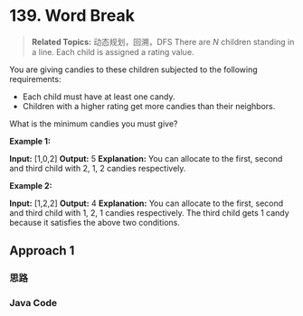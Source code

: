 # 139. Word Break

>  **Related Topics:** 动态规划，回溯，DFS
There are  _N_  children standing in a line. Each child is assigned a rating value.

You are giving candies to these children subjected to the following requirements:

-   Each child must have at least one candy.
-   Children with a higher rating get more candies than their neighbors.

What is the minimum candies you must give?

**Example 1:**

**Input:** [1,0,2]
**Output:** 5
**Explanation:** You can allocate to the first, second and third child with 2, 1, 2 candies respectively.

**Example 2:**

**Input:** [1,2,2]
**Output:** 4
**Explanation:** You can allocate to the first, second and third child with 1, 2, 1 candies respectively.
             The third child gets 1 candy because it satisfies the above two conditions.
## Approach 1
### 思路
### Java Code
``` Java
```

<!--stackedit_data:
eyJoaXN0b3J5IjpbLTE5Mjg5MDM1NjRdfQ==
-->